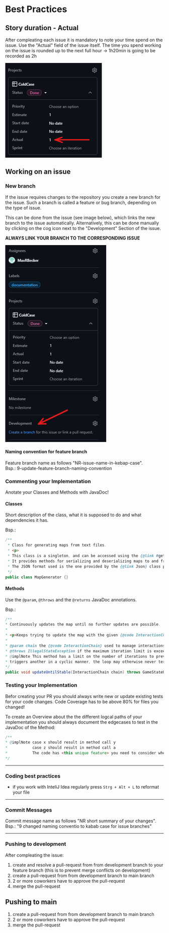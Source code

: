 # Best Practices

## Story duration - Actual 

After compleating each issue it is mandatory to note your time spend on the issue. Use the "Actual" field of the issue itself. The time you spend working on the issue is rounded up to the next full hour -> 1h20min is going to be recorded as 2h

![example image actual field in issue](image.png)


## Working on an issue

### New branch
If the issue requires changes to the repository you create a new branch for the issue. Such a branch is called a feature or bug branch, depending on the type of issue.

This can be done from the issue (see image below), which links the new branch to the issue automatically. Alternatively, this can be done manually by clicking on the cog icon next to the "Development" Section of the issue.

**ALWAYS LINK YOUR BRANCH TO THE CORRESPONDING ISSUE**

![alt text](image-2.png)


#### Naming convention for feature branch

Feature branch name as follows "NR-issue-name-in-kebap-case".  
Bsp.: 9-update-feature-branch-naming-convention

### Commenting your Implementation

Anotate your Classes and Methods with JavaDoc!

#### Classes

Short description of the class, what it is supposed to do and what dependencies it has.

Bsp.:
```java
/**
 * Class for generating maps from text files.
 * <p>
 * This class is a singleton, and can be accessed using the {@link #getInstance()} method.
 * It provides methods for serializing and deserializing maps to and from JSON.
 * The JSON format used is the one provided by the {@link Json} class provided by libGDX.
 */
public class MapGenerator {}
```

#### Methods

Use the `@param`, `@throws` and the `@returns` JavaDoc annotations.

Bsp.:
```java
/**
* Continuously updates the map until no further updates are possible.
*
* <p>Keeps trying to update the map with the given {@code InteractionChain} until no more changes occur.</p>
*
* @param chain the {@code InteractionChain} used to manage interactions and snapshots during updates
* @throws IllegalStateException if the maximum iteration limit is exceeded, suggesting a potential cyclic dependencyn {@code TileContent}.
* @implNote This method has a limit on the number of iterations to prevent endless loops. If one {@code TileContent}
* triggers another in a cyclic manner, the loop may otherwise never terminate.
*/
public void updateUntilStable(InteractionChain chain) throws GameStateUpdateException {...}
```


### Testing your Implementation

Befor creating your PR you should always write new or update existing tests for your code changes. Code Coverage has to be above 80% for files you changed!

To create an Overview about the the different logcal paths of your implementation you should always document the edgecases to test in the JavaDoc of the Method:
```java
/**
* @implNote case x should result in method call y
*           case z should result in method call a
*           The code has <this unique feature> you need to consider when testing
*/
```

---
### Coding best practices

- if you work with InteliJ Idea regularly press `Strg + Alt + L` to reformat your file

---
### Commit Messages

Commit message name as follows "NR short summary of your changes".  
Bsp.: "9 changed naming conventio to kabab case for issue branches"


---
### Pushing to development

After compleating the issue:

1. create and resolve a pull-request from from development branch to your feature branch (this is to prevent merge conflicts on development)
2. create a pull-request from from development branch to main branch
3. 2 or more coworkers have to approve the pull-request 
4. merge the pull-request


## Pushing to main

1. create a pull-request from from development branch to main branch
2. 2 or more coworkers have to approve the pull-request 
3. merge the pull-request

